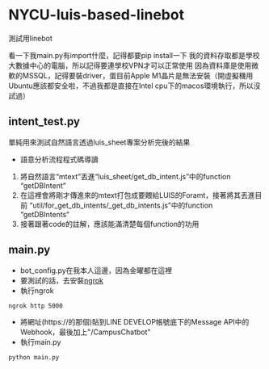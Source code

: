 # NYCU-luis-based-linebot
測試用linebot

看一下我main.py有import什麼，記得都要pip install一下
我的資料存取都是學校大數據中心的電腦，所以記得要連學校VPN才可以正常使用
因為資料庫是使用微軟的MSSQL，記得要裝driver，蛋目前Apple M1晶片是無法安裝（開虛擬機用Ubuntu應該都安全啦，不過我都是直接在Intel cpu下的macos環境執行，所以沒試過）

## intent_test.py
單純用來測試自然語言透過luis_sheet專案分析完後的結果

- 語意分析流程程式碼導讀
1. 將自然語言“mtext”丟進“luis_sheet/get_db_intent.js”中的function “getDBIntent”
2. 在這裡會將剛才傳進來的mtext打包成要餵給LUIS的Foramt，接著將其丟進目前 “util/for_get_db_intents/_get_db_intents.js”中的function “getDBIntents“
3. 接著跟著code的註解，應該能滿清楚每個function的功用

## main.py
- bot_config.py在我本人這邊，因為金曜都在這裡
- 要測試的話，去安裝[ngrok](https://ngrok.com)
- 執行ngrok
```shell
ngrok http 5000
```
- 將網址(https://的那個)貼到LINE DEVELOP帳號底下的Message API中的Webhook，最後加上"/CampusChatbot"
- 執行main.py
```shell
python main.py
```
